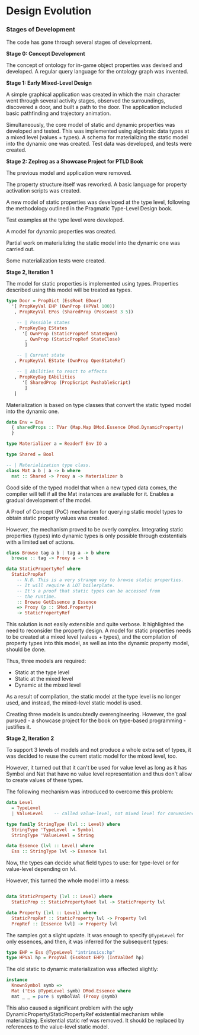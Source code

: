 # Design Evolution

### Stages of Development

The code has gone through several stages of development.

**Stage 0: Concept Development**

The concept of ontology for in-game object properties was devised and developed. A regular query language for the ontology graph was invented.

**Stage 1: Early Mixed-Level Design**

A simple graphical application was created in which the main character went through several activity stages, observed the surroundings, discovered a door, and built a path to the door. The application included basic pathfinding and trajectory animation.

Simultaneously, the core model of static and dynamic properties was developed and tested. This was implemented using algebraic data types at a mixed level (values + types). A schema for materializing the static model into the dynamic one was created. Test data was developed, and tests were created.

**Stage 2: Zeplrog as a Showcase Project for PTLD Book**

The previous model and application were removed.

The property structure itself was reworked. A basic language for property activation scripts was created.

A new model of static properties was developed at the type level, following the methodology outlined in the Pragmatic Type-Level Design book.

Test examples at the type level were developed.

A model for dynamic properties was created.

Partial work on materializing the static model into the dynamic one was carried out.

Some materialization tests were created.

**Stage 2, Iteration 1**

The model for static properties is implemented using types. Properties described using this model will be treated as types.

```haskell
type Door = PropDict (EssRoot EDoor)
  '[ PropKeyVal EHP (OwnProp (HPVal 100))
   , PropKeyVal EPos (SharedProp (PosConst 3 5))

    -- | Possible states
   , PropKeyBag EStates
      '[ OwnProp (StaticPropRef StateOpen)
       , OwnProp (StaticPropRef StateClose)
       ]

    -- | Current state
   , PropKeyVal EState (OwnProp OpenStateRef)

    -- | Abilities to react to effects
   , PropKeyBag EAbilities
      '[ SharedProp (PropScript PushableScript)
       ]
   ]

```

Materialization is based on type classes that convert the static typed model into the dynamic one.

```haskell
data Env = Env
  { sharedProps :: TVar (Map.Map DMod.Essence DMod.DynamicProperty)
  }

type Materializer a = ReaderT Env IO a

type Shared = Bool

-- | Materialization type class.
class Mat a b | a -> b where
  mat :: Shared -> Proxy a -> Materializer b
```

Good side of the typed model that when a new typed data comes,
the compiler will tell if all the Mat instances are available for it.
Enables a gradual development of the model.

A Proof of Concept (PoC) mechanism for querying static model types to obtain static property values was created.

However, the mechanism proved to be overly complex. Integrating static properties (types) into dynamic types is only possible through existentials with a limited set of actions.

```haskell
class Browse tag a b | tag a -> b where
  browse :: tag -> Proxy a -> b

data StaticPropertyRef where
  StaticPropRef
    -- N.B. This is a very strange way to browse static properties.
    -- It will require A LOT boilerplate.
    -- It's a proof that static types can be accessed from
    -- the runtime.
    :: Browse GetEssence p Essence
    => Proxy (p :: SMod.Property)
    -> StaticPropertyRef
```

This solution is not easily extensible and quite verbose. It highlighted the need to reconsider the property design. A model for static properties needs to be created at a mixed level (values + types), and the compilation of property types into this model, as well as into the dynamic property model, should be done.

Thus, three models are required:

- Static at the type level
- Static at the mixed level
- Dynamic at the mixed level

As a result of compilation, the static model at the type level is no longer used, and instead, the mixed-level static model is used.

Creating three models is undoubtedly overengineering. However, the goal pursued - a showcase project for the book on type-based programming - justifies it.


**Stage 2, Iteration 2**

To support 3 levels of models and not produce a whole extra
set of types, it was decided to reuse the current static model
for the mixed level, too.

However, it turned out that it can't be used for value level
as long as it has Symbol and Nat that have no value level
representation and thus don't allow to create values of these types.

The following mechanism was introduced to overcome this problem:

```haskell
data Level
  = TypeLevel
  | ValueLevel    -- called value-level, not mixed level for convenience

type family StringType (lvl :: Level) where
  StringType 'TypeLevel  = Symbol
  StringType 'ValueLevel = String

data Essence (lvl :: Level) where
  Ess :: StringType lvl -> Essence lvl
```

Now, the types can decide what field types to use: for type-level
or for value-level depending on lvl.

However, this turned the whole model into a mess:

```haskell

data StaticProperty (lvl :: Level) where
  StaticProp :: StaticPropertyRoot lvl -> StaticProperty lvl

data Property (lvl :: Level) where
  StaticPropRef :: StaticProperty lvl -> Property lvl
  PropRef :: [Essence lvl] -> Property lvl
```

The samples got a slight update. It was enough to specify `@TypeLevel`
for only essences, and then, it was inferred for the subsequent
types:

```haskell
type EHP = Ess @TypeLevel "intrinsics:hp"
type HPVal hp = PropVal (EssRoot EHP) (IntValDef hp)
```

The old static to dynamic materialization was affected slightly:

```haskell
instance
  KnownSymbol symb =>
  Mat ('Ess @TypeLevel symb) DMod.Essence where
  mat _ _ = pure $ symbolVal (Proxy @symb)
```

This also caused a significant problem with the ugly
DynamicProperty/StaticPropertyRef existential mechanism
while materializing. Existential static ref was removed.
It should be replaced by references to the value-level static model.

